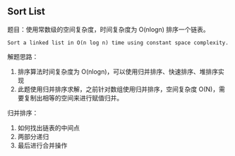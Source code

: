 ## Sort List

题目：使用常数级的空间复杂度，时间复杂度为 O(nlogn) 排序一个链表。

```
Sort a linked list in O(n log n) time using constant space complexity.
```

解题思路：

1. 排序算法时间复杂度为 O(nlogn)，可以使用归并排序、快速排序、堆排序实现
2. 此题使用归并排序求解，之前针对数组使用归并排序，空间复杂度 O(N)，需要复制出相等的空间来进行赋值归并。

归并排序：

1. 如何找出链表的中间点
2. 两部分递归
3. 最后进行合并操作

